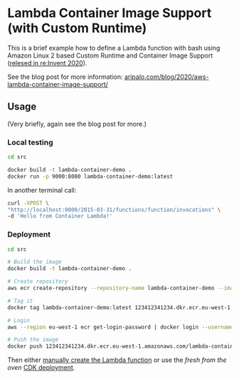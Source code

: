 # Lambda Container Image Support (with Custom Runtime)

This is a brief example how to define a Lambda function with bash using Amazon Linux 2 based Custom Runtime and Container Image Support ([relesed in re:Invent 2020](https://aws.amazon.com/blogs/aws/new-for-aws-lambda-container-image-support/)).

See the blog post for more information:
[aripalo.com/blog/2020/aws-lambda-container-image-support/](https://aripalo.com/blog/2020/aws-lambda-container-image-support/)

## Usage

(Very briefly, again see the blog post for more.)

### Local testing

```sh
cd src

docker build -t lambda-container-demo .
docker run -p 9000:8080 lambda-container-demo:latest
```

In another terminal call:
```sh
curl -XPOST \
"http://localhost:9000/2015-03-31/functions/function/invocations" \
-d 'Hello from Container Lambda!'
```

### Deployment

```sh
cd src

# Build the image
docker build -t lambda-container-demo .

# Create repository
aws ecr create-repository --repository-name lambda-container-demo --image-scanning-configuration scanOnPush=true

# Tag it
docker tag lambda-container-demo:latest 123412341234.dkr.ecr.eu-west-1.amazonaws.com/lambda-container-demo:latest

# Login
aws --region eu-west-1 ecr get-login-password | docker login --username AWS --password-stdin 123412341234.dkr.ecr.eu-west-1.amazonaws.com

# Push the image
docker push 123412341234.dkr.ecr.eu-west-1.amazonaws.com/lambda-container-demo:latest
```

Then either [manually create the Lambda function](https://aripalo.com/blog/2020/aws-lambda-container-image-support/#publish%2C-part-2%3A-lambda) or use the _fresh from the oven_ [CDK deployment](https://github.com/aws/aws-cdk/pull/11809).
